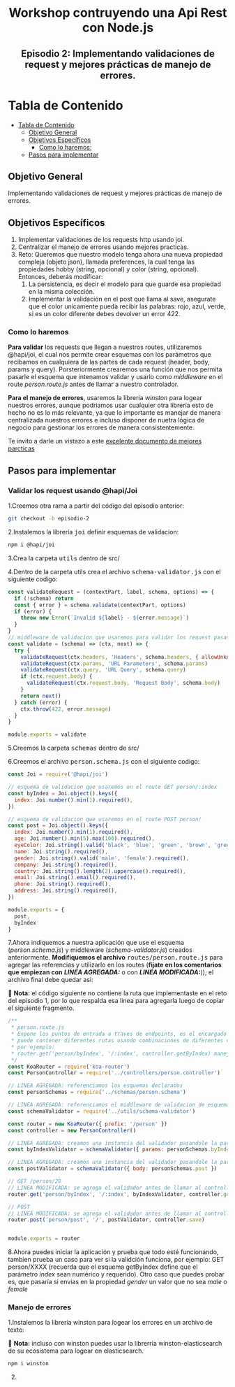 <h1 align="center">Workshop contruyendo una Api Rest con Node.js</h1>

<h2 align="center">
Episodio 2: Implementando validaciones de request y mejores prácticas de manejo de errores.
</h2>

# Tabla de Contenido

- [Tabla de Contenido](#tabla-de-contenido)
  - [Objetivo General](#objetivo-general)
  - [Objetivos Específicos](#objetivos-específicos)
    - [Como lo haremos:](#como-lo-haremos)
  - [Pasos para implementar](#pasos-para-implementar)

## Objetivo General

Implementando validaciones de request y mejores prácticas de manejo de errores.

## Objetivos Específicos

1. Implementar validaciones de los requests http usando joi.
2. Centralizar el manejo de errores usando mejores practicas.
3. Reto: Queremos que nuestro modelo tenga ahora una nueva propiedad compleja (objeto json), llamada preferences, la cual tenga las propiedades hobby (string, opcional) y color (string, opcional). Entonces, deberás modificar:
   1. La persistencia, es decir el modelo para que guarde esa propiedad en la misma colección.
   2. Implementar la validación en el post que llama al save, asegurate que el color unicamente pueda recibir las palabras: rojo, azul, verde, si es un color diferente debes devolver un error 422.

### Como lo haremos

**Para validar** los requests que llegan a nuestros routes, utilizaremos @hapi/joi, el cual nos permite crear esquemas con los parámetros que recibamos en cualquiera de las partes de cada request (header, body, params y query). Porsteriormente crearemos una función que nos permita pasarle el esquema que intenamos validar y usarlo como *middleware* en el route *person.route.js* antes de llamar a nuestro controlador.

**Para el manejo de errores**, usaremos la librería *winston* para logear nuestros errores, aunque podriamos usar cualquier otra librería esto de hecho no es lo más relevante, ya que lo importante es manejar de manera centralizada nuestros errores e incluso disponer de nuetra lógica de negocio para gestionar los errores de manera consistentemente.

Te invito a darle un vistazo a este [excelente documento de mejores parcticas](https://github.com/goldbergyoni/nodebestpractices#2-error-handling-practices)

## Pasos para implementar

### Validar los request usando @hapi/Joi

1.Creemos otra rama a partir del código del episodio anterior:

``` bash
git checkout -b episodio-2
```

2.Instalemos la librería <kbd>joi</kbd> definir esquemas de validacion:

``` bash
npm i @hapi/joi
```

3.Crea la carpeta <kbd>utils</kbd> dentro de src/

4.Dentro de la carpeta utils crea el archivo <kbd>schema-validator.js</kbd> con el siguiente codigo:

```javascript
const validateRequest = (contextPart, label, schema, options) => {
  if (!schema) return
  const { error } = schema.validate(contextPart, options)
  if (error) {
    throw new Error(`Invalid ${label} - ${error.message}`)
  }
}
// middleware de validacion que usaremos para validar los request pasandole un determinado esquema
const validate = (schema) => (ctx, next) => {
  try {
    validateRequest(ctx.headers, 'Headers', schema.headers, { allowUnknown: true })
    validateRequest(ctx.params, 'URL Parameters', schema.params)
    validateRequest(ctx.query, 'URL Query', schema.query)
    if (ctx.request.body) {
      validateRequest(ctx.request.body, 'Request Body', schema.body)
    }
    return next()
  } catch (error) {
    ctx.throw(422, error.message)
  }
}

module.exports = validate

```

5.Creemos la carpeta <kbd>schemas</kbd> dentro de src/

6.Creemos el archivo <kbd>person.schema.js</kbd> con el siguiente codigo:

```javascript
const Joi = require('@hapi/joi')

// esquema de validacion que usaremos en el route GET person/:index
const byIndex = Joi.object().keys({
  index: Joi.number().min(1).required(),
})

// esquema de validacion que usaremos en el route POST person/
const post = Joi.object().keys({
  index: Joi.number().min(1).required(),
  age: Joi.number().min(5).max(100).required(),
  eyeColor: Joi.string().valid('black', 'blue', 'green', 'brown', 'grey').required(),
  name: Joi.string().required(),
  gender: Joi.string().valid('male', 'female').required(),
  company: Joi.string().required(),
  country: Joi.string().length(2).uppercase().required(),
  email: Joi.string().email().required(),
  phone: Joi.string().required(),
  address: Joi.string().required(),
})

module.exports = {
  post,
  byIndex
}

```

7.Ahora indiquemos a nuestra aplicación que use el esquema (*person.schema.js*) y middleware (*schema-validator.js*) creados anteriormente. **Modifiquemos el archivo** <kbd>routes/person.route.js</kbd> para agregar las referencias y utilizarlo en los routes (**fijate en los comentarios que empiezan con** ***LINEA AGREGADA:*** o con ***LINEA MODIFICADA:***)), el archivo final debe quedar asi:

:speech_balloon: **Nota:** el código siguiente no contiene la ruta que implementaste en el reto del episodio 1, por lo que respalda esa linea para agregarla luego de copiar el siguiente fragmento.

``` javascript
/**
 * person.route.js
 * Expone los puntos de entrada a traves de endpoints, es el encargado de recibir las solicitudes http que los usuarios o clientes del api nos envia.
 * puede contener diferentes rutas usando combinaciones de diferentes verbos http y parametros
 * por ejemplo:
 * router.get('person/byIndex', '/:index', controller.getByIndex) maneja la solicitudes desde person/99 donde 99 es el valor del parametro index
 */
const KoaRouter = require('koa-router')
const PersonController = require('../controllers/person.controller')

// LINEA AGREGADA: referenciamos los esquemas declarados
const personSchemas = require('../schemas/person.schema')

// LINEA AGREGADA: referenciamos el middleware de validacion de esquemas
const schemaValidator = require('../utils/schema-validator')

const router = new KoaRouter({ prefix: '/person' })
const controller = new PersonController()

// LINEA AGREGADA: creamos una instancia del validador pasandole la parte del request que queremos validar en este caso (params) y el esquema apropiado
const byIndexValidator = schemaValidator({ params: personSchemas.byIndex })

// LINEA AGREGADA: creamos una instancia del validador pasandole la parte del request que queremos validar en este caso (body) y el esquema apropiado
const postValidator = schemaValidator({ body: personSchemas.post })

// GET /person/29
// LINEA MODIFICADA: se agrega el validador antes de llamar al controller
router.get('person/byIndex', '/:index', byIndexValidator, controller.getByIndex)

// POST
// LINEA MODIFICADA: se agrega el validador antes de llamar al controller
router.post('person/post', '/', postValidator, controller.save)


module.exports = router
```

8.Ahora puedes iniciar la aplicación y prueba que todo esté funcionando, tambien prueba un caso para ver si la validción funciona, por ejemplo: GET person/XXXX (recuerda que el esquema getByIndex define que el parámetro *index* sean numérico y requerido). Otro caso que puedes probar es, que pasaría si envias en la propiedad *gender* un valor que no sea *male* o *female*

### Manejo de errores

1.Instalemos la librería winston para logear los errores en un archivo de texto:

:speech_balloon: **Nota:** incluso con winston puedes usar la librerria winston-elasticsearch de su ecosistema para logear en elasticsearch.

``` bash
npm i winston

```
2. 